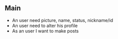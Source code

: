## Main

-   An user need picture, name, status, nickname/id
-   An user need to alter his profile
-   As an user I want to make posts